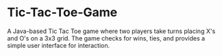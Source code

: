 # Tic-Tac-Toe-Game
A Java-based Tic Tac Toe game where two players take turns placing X's and O's on a 3x3 grid. The game checks for wins, ties, and provides a simple user interface for interaction.
